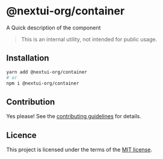 # @nextui-org/container

A Quick description of the component

> This is an internal utility, not intended for public usage.

## Installation

```sh
yarn add @nextui-org/container
# or
npm i @nextui-org/container
```

## Contribution

Yes please! See the
[contributing guidelines](https://github.com/nextui-org/nextui/blob/master/CONTRIBUTING.md)
for details.

## Licence

This project is licensed under the terms of the
[MIT license](https://github.com/nextui-org/nextui/blob/master/LICENSE).
